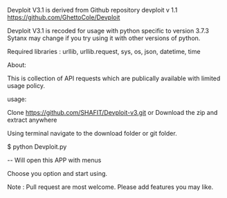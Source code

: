 
Devploit V3.1 is derived from Github repository devploit v 1.1 https://github.com/GhettoCole/Devploit

Devploit V3.1 is recoded for usage with python specific to version 3.7.3
Sytanx may change if you try using it with other versions of python. 

Required libraries : urllib, urllib.request, sys, os, json, datetime, time

About:

This is collection of API requests which are publically available with limited usage policy. 

usage: 

Clone https://github.com/SHAFIT/Devploit-v3.git
or 
Download the zip and extract anywhere

Using terminal navigate to the download folder or git folder. 

$ python Devploit.py

-- Will open this APP with menus 

Choose you option and start using. 

Note : Pull request are most welcome. Please add features you may like. 


